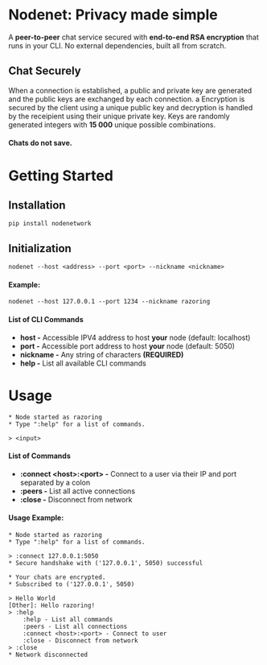 # Nodenet: Privacy made simple
A **peer-to-peer** chat service secured with **end-to-end RSA encryption** that runs in your CLI. No external dependencies, built all from scratch.

## Chat Securely
When a connection is established, a public and private key are generated and the public keys are exchanged by each connection. a Encryption is secured by the client using a unique public key and decryption is handled by the receipient using their unique private key. Keys are randomly generated integers with **15 000** unique possible combinations.

#### Chats do not save.
# Getting Started
## Installation
```
pip install nodenetwork
```
## Initialization
```
nodenet --host <address> --port <port> --nickname <nickname>
```

#### Example:
```
nodenet --host 127.0.0.1 --port 1234 --nickname razoring
```

#### List of CLI Commands
- **host -** Accessible IPV4 address to host **your** node (default: localhost)
- **port -** Accessible port address to host **your** node  (default: 5050)
- **nickname -** Any string of characters **(REQUIRED)**
- **help -** List all available CLI commands

# Usage
```
* Node started as razoring
* Type ":help" for a list of commands.

> <input>
```
#### List of Commands
- **:connect <host\>:<port\> -** Connect to a user via their IP and port separated by a colon
- **:peers -** List all active connections
- **:close -** Disconnect from network

#### Usage Example:
```
* Node started as razoring
* Type ":help" for a list of commands.

> :connect 127.0.0.1:5050
* Secure handshake with ('127.0.0.1', 5050) successful

* Your chats are encrypted.
* Subscribed to ('127.0.0.1', 5050)

> Hello World
[Other]: Hello razoring!
> :help
    :help - List all commands
    :peers - List all connections
    :connect <host>:<port> - Connect to user
    :close - Disconnect from network
> :close
* Network disconnected
```